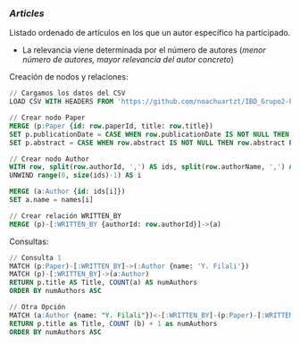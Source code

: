 ### ***Articles***
Listado ordenado de artículos en los que un autor específico ha participado.
- La relevancia viene determinada por el número de autores (_menor número de autores, mayor relevancia del autor concreto_)

Creación de nodos y relaciones:
````sql
// Cargamos los datos del CSV
LOAD CSV WITH HEADERS FROM 'https://github.com/noachuartzt/IBD_Grupo2-P2/raw/main/1-publications/csv/output.csv' AS row

// Crear nodo Paper
MERGE (p:Paper {id: row.paperId, title: row.title})
SET p.publicationDate = CASE WHEN row.publicationDate IS NOT NULL THEN row.publicationDate ELSE "Unknown" END
SET p.abstract = CASE WHEN row.abstract IS NOT NULL THEN row.abstract ELSE "Unknown" END

// Crear nodo Author
WITH row, split(row.authorId, ',') AS ids, split(row.authorName, ',') AS names, p
UNWIND range(0, size(ids)-1) AS i

MERGE (a:Author {id: ids[i]})
SET a.name = names[i]

// Crear relación WRITTEN_BY
MERGE (p)-[:WRITTEN_BY {authorId: row.authorId}]->(a)
````

Consultas:

````sql
// Consulta 1
MATCH (p:Paper)-[:WRITTEN_BY]->(:Author {name: 'Y. Filali'})
MATCH (p)-[:WRITTEN_BY]->(a:Author)
RETURN p.title AS Title, COUNT(a) AS numAuthors
ORDER BY numAuthors ASC
````
````sql
// Otra Opción
MATCH (a:Author {name: "Y. Filali"})<-[:WRITTEN_BY]-(p:Paper)-[:WRITTEN_BY]->(b:Author) WHERE a <> b
RETURN p.title as Title, COUNT (b) + 1 as numAuthors
ORDER BY numAuthors ASC
````
